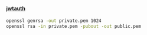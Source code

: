 #### [jwtauth](https://stackoverflow.com/questions/31195469/golang-jwt-no-signature-crypto-rsa-verification-error)
```bash
openssl genrsa -out private.pem 1024
openssl rsa -in private.pem -pubout -out public.pem
```
